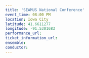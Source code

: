 ```yaml
---
title: 'SEAMUS National Conference'
event_time: 08:00 PM
location: Iowa City
latitude: 41.6611277
longitude: -91.5301683
performance_url:
ticket_information_url:
ensemble:
conductor:
---
```

